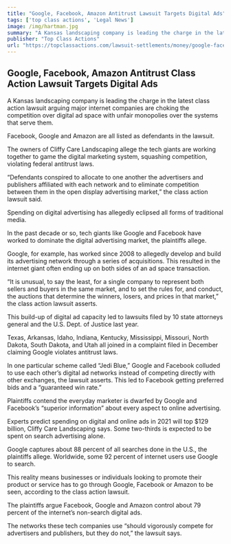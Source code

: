```yaml
---
title: "Google, Facebook, Amazon Antitrust Lawsuit Targets Digital Ads"
tags: ['top class actions', 'Legal News']
image: /img/hartman.jpg
summary: "A Kansas landscaping company is leading the charge in the latest class action lawsuit arguing major internet companies are choking the competition over digital ad space with unfair monopolies over the systems that serve them. "
publisher: "Top Class Actions"
url: "https://topclassactions.com/lawsuit-settlements/money/google-facebook-amazon-antitrust-class-action-lawsuit-targets-digital-ads/"
---
```


## Google, Facebook, Amazon Antitrust Class Action Lawsuit Targets Digital Ads

A Kansas landscaping company is leading the charge in the latest class action lawsuit arguing major internet companies are choking the competition over digital ad space with unfair monopolies over the systems that serve them.

Facebook, Google and Amazon are all listed as defendants in the lawsuit.

The owners of Cliffy Care Landscaping allege the tech giants are working together to game the digital marketing system, squashing competition, violating federal antitrust laws.

“Defendants conspired to allocate to one another the advertisers and publishers affiliated with each network and to eliminate competition between them in the open display advertising market,” the class action lawsuit said.

Spending on digital advertising has allegedly eclipsed all forms of traditional media.  

In the past decade or so, tech giants like Google and Facebook have worked to dominate the digital advertising market, the plaintiffs allege.

Google, for example, has worked since 2008 to allegedly develop and build its advertising network through a series of acquisitions. This resulted in the internet giant often ending up on both sides of an ad space transaction.

“It is unusual, to say the least, for a single company to represent both sellers and buyers in the same market, and to set the rules for, and conduct, the auctions that determine the winners, losers, and prices in that market,” the class action lawsuit asserts.

This build-up of digital ad capacity led to lawsuits filed by 10 state attorneys general and the U.S. Dept. of Justice last year.

Texas, Arkansas, Idaho, Indiana, Kentucky, Mississippi, Missouri, North Dakota, South Dakota, and Utah all joined in a complaint filed in December claiming Google violates antitrust laws.

In one particular scheme called “Jedi Blue,” Google and Facebook colluded to use each other’s digital ad networks instead of competing directly with other exchanges, the lawsuit asserts. This led to Facebook getting preferred bids and a “guaranteed win rate.”

Plaintiffs contend the everyday marketer is dwarfed by Google and Facebook’s “superior information” about every aspect to online advertising.

Experts predict spending on digital and online ads in 2021 will top $129 billion, Cliffy Care Landscaping says. Some two-thirds is expected to be spent on search advertising alone.

Google captures about 88 percent of all searches done in the U.S., the plaintiffs allege. Worldwide, some 92 percent of internet users use Google to search.

This reality means businesses or individuals looking to promote their product or service has to go through Google, Facebook or Amazon to be seen, according to the class action lawsuit.

The plaintiffs argue Facebook, Google and Amazon control about 79 percent of the internet’s non-search digital ads.

The networks these tech companies use “should vigorously compete for advertisers and publishers, but they do not,” the lawsuit says.
